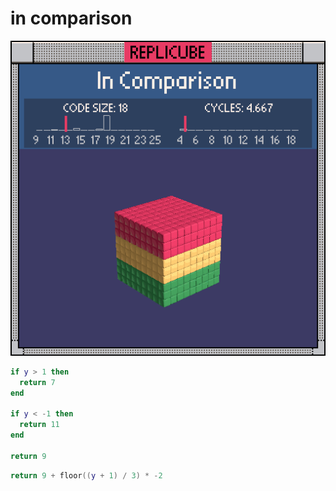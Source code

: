 # in comparison

![preview](./preview.gif)

```lua
if y > 1 then
  return 7
end

if y < -1 then
  return 11
end

return 9
```

```lua
return 9 + floor((y + 1) / 3) * -2
```
